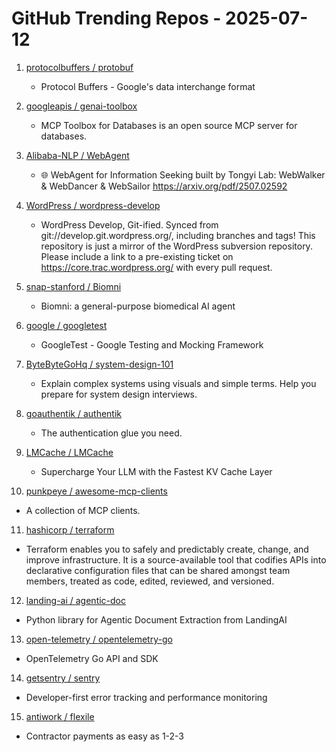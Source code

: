 # GitHub Trending Repos - 2025-07-12

1. [protocolbuffers /    protobuf](https://github.com/protocolbuffers/protobuf)
   - Protocol Buffers - Google's data interchange format

2. [googleapis /    genai-toolbox](https://github.com/googleapis/genai-toolbox)
   - MCP Toolbox for Databases is an open source MCP server for databases.

3. [Alibaba-NLP /    WebAgent](https://github.com/Alibaba-NLP/WebAgent)
   - 🌐 WebAgent for Information Seeking built by Tongyi Lab: WebWalker & WebDancer & WebSailor https://arxiv.org/pdf/2507.02592

4. [WordPress /    wordpress-develop](https://github.com/WordPress/wordpress-develop)
   - WordPress Develop, Git-ified. Synced from git://develop.git.wordpress.org/, including branches and tags! This repository is just a mirror of the WordPress subversion repository. Please include a link to a pre-existing ticket on https://core.trac.wordpress.org/ with every pull request.

5. [snap-stanford /    Biomni](https://github.com/snap-stanford/Biomni)
   - Biomni: a general-purpose biomedical AI agent

6. [google /    googletest](https://github.com/google/googletest)
   - GoogleTest - Google Testing and Mocking Framework

7. [ByteByteGoHq /    system-design-101](https://github.com/ByteByteGoHq/system-design-101)
   - Explain complex systems using visuals and simple terms. Help you prepare for system design interviews.

8. [goauthentik /    authentik](https://github.com/goauthentik/authentik)
   - The authentication glue you need.

9. [LMCache /    LMCache](https://github.com/LMCache/LMCache)
   - Supercharge Your LLM with the Fastest KV Cache Layer

10. [punkpeye /    awesome-mcp-clients](https://github.com/punkpeye/awesome-mcp-clients)
   - A collection of MCP clients.

11. [hashicorp /    terraform](https://github.com/hashicorp/terraform)
   - Terraform enables you to safely and predictably create, change, and improve infrastructure. It is a source-available tool that codifies APIs into declarative configuration files that can be shared amongst team members, treated as code, edited, reviewed, and versioned.

12. [landing-ai /    agentic-doc](https://github.com/landing-ai/agentic-doc)
   - Python library for Agentic Document Extraction from LandingAI

13. [open-telemetry /    opentelemetry-go](https://github.com/open-telemetry/opentelemetry-go)
   - OpenTelemetry Go API and SDK

14. [getsentry /    sentry](https://github.com/getsentry/sentry)
   - Developer-first error tracking and performance monitoring

15. [antiwork /    flexile](https://github.com/antiwork/flexile)
   - Contractor payments as easy as 1-2-3

